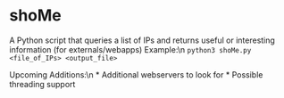 # shoMe
A Python script that queries a list of IPs and returns useful or interesting information (for externals/webapps)
Example:\n
 ```python3 shoMe.py <file_of_IPs> <output_file>```

Upcoming Additions:\n
	* Additional webservers to look for
	* Possible threading support
